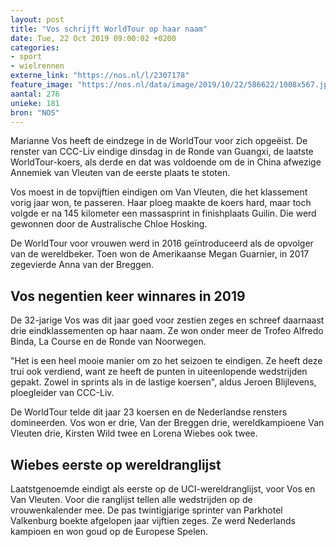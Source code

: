 ```yaml
---
layout: post
title: "Vos schrijft WorldTour op haar naam"
date: Tue, 22 Oct 2019 09:00:02 +0200
categories: 
- sport 
- wielrennen 
externe_link: "https://nos.nl/l/2307178"
feature_image: "https://nos.nl/data/image/2019/10/22/586622/1008x567.jpg"
aantal: 276
unieke: 181
bron: "NOS"
---
```


<p>Marianne Vos heeft de eindzege in de WorldTour voor zich opgeëist. De renster van CCC-Liv eindige dinsdag in de Ronde van Guangxi, de laatste WorldTour-koers, als derde en dat was voldoende om de in China afwezige Annemiek van Vleuten van de eerste plaats te stoten.</p>
<p>Vos moest in de topvijftien eindigen om Van Vleuten, die het klassement vorig jaar won, te passeren. Haar ploeg maakte de koers hard, maar toch volgde er na 145 kilometer een massasprint in finishplaats Guilin. Die werd gewonnen door de Australische Chloe Hosking.</p>
<p>De WorldTour voor vrouwen werd in 2016 geïntroduceerd als de opvolger van de wereldbeker. Toen won de Amerikaanse Megan Guarnier, in 2017 zegevierde Anna van der Breggen.</p>
<h2>Vos negentien keer winnares in 2019</h2>
<p>De 32-jarige Vos was dit jaar goed voor zestien zeges en schreef daarnaast drie eindklassementen op haar naam. Ze won onder meer de Trofeo Alfredo Binda, La Course en de Ronde van Noorwegen.</p>
<p>"Het is een heel mooie manier om zo het seizoen te eindigen. Ze heeft deze trui ook verdiend, want ze heeft de punten in uiteenlopende wedstrijden gepakt. Zowel in sprints als in de lastige koersen", aldus Jeroen Blijlevens, ploegleider van CCC-Liv.</p>
<p>De WorldTour telde dit jaar 23 koersen en de Nederlandse rensters domineerden. Vos won er drie, Van der Breggen drie, wereldkampioene Van Vleuten drie, Kirsten Wild twee en Lorena Wiebes ook twee.</p>
<h2>Wiebes eerste op wereldranglijst</h2>
<p>Laatstgenoemde eindigt als eerste op de UCI-wereldranglijst, voor Vos en Van Vleuten. Voor die ranglijst tellen alle wedstrijden op de vrouwenkalender mee. De pas twintigjarige sprinter van Parkhotel Valkenburg boekte afgelopen jaar vijftien zeges. Ze werd Nederlands kampioen en won goud op de Europese Spelen.</p>
